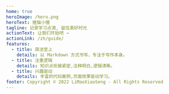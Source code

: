 ```yaml
---
home: true
heroImage: /hero.png
heroText: 狸猫小僧
tagline: 记录学习点滴, 留住美好时光
actionText: 让我们开始吧 →
actionLink: /zh/guide/
features:
  - title: 简洁至上
    details: 以 Markdown 方式书写，专注于写作本身。
  - title: 注重逻辑
    details: 知识点衔接紧密,注释明白,逻辑清晰。
  - title: 兴趣驱动
    details: 丰富的代码案例,页面效果驱动学习。
footer: Copyright © 2022 LiMaoXiaoSeng - All Rights Reserved
---
```

